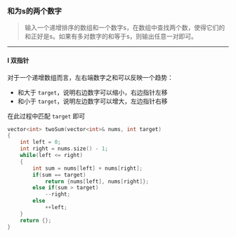 ### 和为s的两个数字

> 输入一个递增排序的数组和一个数字s，在数组中查找两个数，使得它们的和正好是s。如果有多对数字的和等于s，则输出任意一对即可。  

----------

#### I 双指针

对于一个递增数组而言，左右端数字之和可以反映一个趋势：  
- 和大于 `target`，说明右边数字可以缩小，右边指针左移  
- 和小于 `target`，说明左边数字可以增大，左边指针右移  

在此过程中匹配 `target` 即可  

```cpp
vector<int> twoSum(vector<int>& nums, int target) 
{
    int left = 0;
    int right = nums.size() - 1;
    while(left <= right)
    {
        int sum = nums[left] + nums[right];
        if(sum == target)
            return {nums[left], nums[right]};
        else if(sum > target)
            --right;
        else
            ++left;
    }
    return {};
}
```
